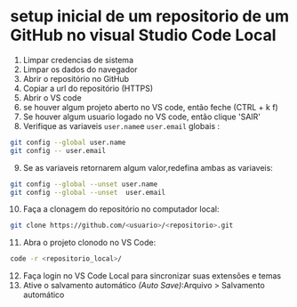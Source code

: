# setup inicial de um repositorio de um GitHub no visual Studio Code Local 

1. Limpar credencias de sistema
2. Limpar os dados do navegador 
3. Abrir o repositório no GitHub
4. Copiar a url do repositório (HTTPS)
5. Abrir o VS code 
6. se houver algum projeto aberto no VS code, então feche (CTRL + k  f)
7. Se houver algum usuario logado no VS code, então clique 'SAIR'
8. Verifique as variaveis `user.name`e `user.email` globais :
~~~bash
git config --global user.name 
git config -- user.email
~~~
9. Se as variaveis retornarem algum valor,redefina ambas as variaveis:
~~~bash
git config --global --unset user.name
git config --global --unset  user.email
~~~
10. Faça a clonagem do repositório no computador local:
~~~bash
git clone https://github.com/<usuario>/<repositorio>.git
~~~
11. Abra o projeto clonodo no VS Code:
~~~bash
code -r <repositorio_local>/
~~~
12. Faça login no VS Code Local para sincronizar suas extensões e temas
13. Ative o salvamento automático _(Auto Save)_:Arquivo > Salvamento automático 
